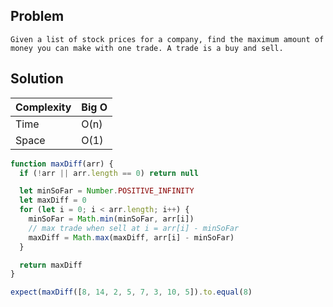 ## Problem 

```
Given a list of stock prices for a company, find the maximum amount of 
money you can make with one trade. A trade is a buy and sell. 
```

## Solution

| Complexity | Big O |
|------------|-------|
| Time       | O(n)  |
| Space      | O(1)  |

```javascript
function maxDiff(arr) {
  if (!arr || arr.length == 0) return null

  let minSoFar = Number.POSITIVE_INFINITY
  let maxDiff = 0
  for (let i = 0; i < arr.length; i++) {
    minSoFar = Math.min(minSoFar, arr[i])
    // max trade when sell at i = arr[i] - minSoFar
    maxDiff = Math.max(maxDiff, arr[i] - minSoFar)
  }

  return maxDiff
}

expect(maxDiff([8, 14, 2, 5, 7, 3, 10, 5]).to.equal(8)
```
